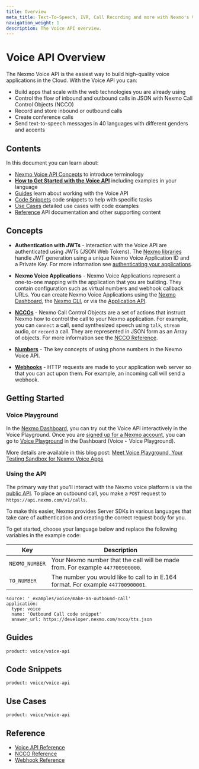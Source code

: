 ```yaml
---
title: Overview
meta_title: Text-To-Speech, IVR, Call Recording and more with Nexmo's Voice API
navigation_weight: 1
description: The Voice API overview.
---
```


# Voice API Overview

The Nexmo Voice API is the easiest way to build high-quality voice applications in the Cloud. With the Voice API you can:

* Build apps that scale with the web technologies you are already using
* Control the flow of inbound and outbound calls in JSON with Nexmo Call Control Objects (NCCO)
* Record and store inbound or outbound calls
* Create conference calls
* Send text-to-speech messages in 40 languages with different genders and accents

## Contents

In this document you can learn about:

* [Nexmo Voice API Concepts](#concepts) to introduce terminology
* [**How to Get Started with the Voice API**](#getting-started) including examples in your language
* [Guides](#guides) learn about working with the Voice API
* [Code Snippets](#code-snippets) code snippets to help with specific tasks
* [Use Cases](#use-cases) detailed use cases with code examples
* [Reference](#reference) API documentation and other supporting content

## Concepts

* **Authentication with JWTs** - interaction with the Voice API are authenticated using JWTs (JSON Web Tokens). The [Nexmo libraries](/tools) handle JWT generation using a unique Nexmo Voice Application ID and a Private Key. For more information see [authenticating your applications](/concepts/guides/authentication).

* **Nexmo Voice Applications** - Nexmo Voice Applications represent a one-to-one mapping with the application that you are building. They contain configuration such as virtual numbers and webhook callback URLs. You can create Nexmo Voice Applications using the [Nexmo Dashboard](https://dashboard.nexmo.com/sign-in), the [Nexmo CLI](/tools), or via the [Application API](/concepts/guides/applications).

* **[NCCOs](/voice/voice-api/ncco-reference)** - Nexmo Call Control Objects are a set of actions that instruct Nexmo how to control the call to your Nexmo application. For example, you can `connect` a call, send synthesized speech using `talk`, `stream` audio, or `record` a call. They are represented in JSON form as an Array of objects. For more information see the [NCCO Reference](/voice/voice-api/ncco-reference).

* **[Numbers](/voice/voice-api/guides/numbers)** - The key concepts of using phone numbers in the Nexmo Voice API.

* **[Webhooks](/concepts/guides/webhooks)** - HTTP requests are made to your application web server so that you can act upon them. For example, an incoming call will send a webhook.

## Getting Started

### Voice Playground

In the [Nexmo Dashboard](https://dashboard.nexmo.com), you can try out the Voice API interactively in the Voice Playground. Once you are [signed up for a Nexmo account](https://dashboard.nexmo.com/signup), you can go to [Voice Playground](https://dashboard.nexmo.com/voice/playground) in the Dashboard (Voice ‣ Voice Playground).

More details are available in this blog post: [Meet Voice Playground, Your Testing Sandbox for Nexmo Voice Apps](https://www.nexmo.com/blog/2017/12/12/voice-playground-testing-sandbox-nexmo-voice-apps/)

### Using the API

The primary way that you'll interact with the Nexmo voice platform is via the [public API](/voice/voice-api/api-reference). To place an outbound call, you make a `POST` request to `https://api.nexmo.com/v1/calls`.

To make this easier, Nexmo provides Server SDKs in various languages that take care of authentication and creating the correct request body for you.

To get started, choose your language below and replace the following variables in the example code:

Key | Description
-- | --
`NEXMO_NUMBER` | Your Nexmo number that the call will be made from. For example `447700900000`.
`TO_NUMBER` | The number you would like to call to in E.164 format. For example `447700900001`.

```code_snippets
source: '_examples/voice/make-an-outbound-call'
application:
  type: voice
  name: 'Outbound Call code snippet'
  answer_url: https://developer.nexmo.com/ncco/tts.json
```

## Guides

```concept_list
product: voice/voice-api
```

## Code Snippets

```code_snippet_list
product: voice/voice-api
```

## Use Cases

```use_cases
product: voice/voice-api
```

## Reference

* [Voice API Reference](/api/voice)
* [NCCO Reference](/voice/voice-api/ncco-reference)
* [Webhook Reference](/voice/voice-api/webhook-reference)
